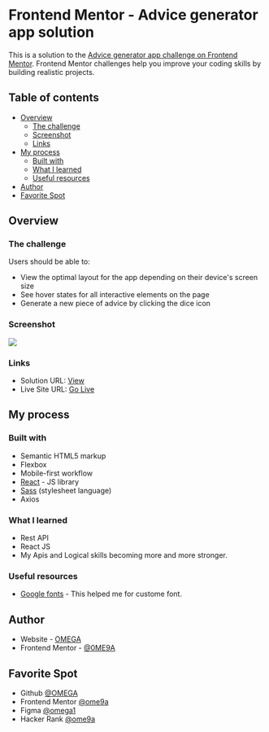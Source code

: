 # Frontend Mentor - Advice generator app solution

This is a solution to the [Advice generator app challenge on Frontend Mentor](https://www.frontendmentor.io/challenges/advice-generator-app-QdUG-13db). Frontend Mentor challenges help you improve your coding skills by building realistic projects.

## Table of contents

- [Overview](#overview)
  - [The challenge](#the-challenge)
  - [Screenshot](#screenshot)
  - [Links](#links)
- [My process](#my-process)
  - [Built with](#built-with)
  - [What I learned](#what-i-learned)
  - [Useful resources](#useful-resources)
- [Author](#author)
- [Favorite Spot](#favorite-spot)


## Overview

### The challenge

Users should be able to:

- View the optimal layout for the app depending on their device's screen size
- See hover states for all interactive elements on the page
- Generate a new piece of advice by clicking the dice icon

### Screenshot

![](https://raw.githubusercontent.com/0ME9A/screenshots/main/advice-generator.png)



### Links

- Solution URL: [View](https://github.com/0ME9A/advice-generator)
- Live Site URL: [Go Live](https://0me9a.github.io/advice-generator/)

## My process

### Built with

- Semantic HTML5 markup
- Flexbox
- Mobile-first workflow
- [React](https://reactjs.org/) - JS library
- [Sass](https://sass-lang.com/) (stylesheet language)
- Axios

### What I learned
- Rest API
- React JS
- My Apis and Logical skills becoming more and more stronger.



### Useful resources

- [Google fonts](https://fonts.google.com/) - This helped me for custome font.

## Author

- Website - [OMEGA](https://www.ome9a.com)
- Frontend Mentor - [@0ME9A](https://www.frontendmentor.io/profile/0me9a)

## Favorite Spot
- Github [@OMEGA](https://www.github.com/0me9a)
- Frontend Mentor [@ome9a](https://www.frontendmentor.io/profile/0me9a)
- Figma [@omega1](https://www.figma.com/@omega1)
- Hacker Rank [@ome9a](https://www.hackerrank.com/ome9a)
